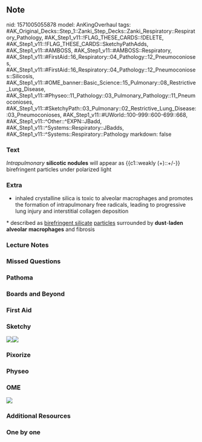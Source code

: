 ## Note
nid: 1571005055878
model: AnKingOverhaul
tags: #AK_Original_Decks::Step_1::Zanki_Step_Decks::Zanki_Respiratory::Respiratory_Pathology, #AK_Step1_v11::!FLAG_THESE_CARDS::!DELETE, #AK_Step1_v11::!FLAG_THESE_CARDS::SketchyPathAdds, #AK_Step1_v11::#AMBOSS, #AK_Step1_v11::#AMBOSS::Respiratory, #AK_Step1_v11::#FirstAid::16_Respiratory::04_Pathology::12_Pneumoconioses, #AK_Step1_v11::#FirstAid::16_Respiratory::04_Pathology::12_Pneumoconioses::Silicosis, #AK_Step1_v11::#OME_banner::Basic_Science::15_Pulmonary::08_Restrictive_Lung_Disease, #AK_Step1_v11::#Physeo::11_Pathology::03_Pulmonary_Pathology::11_Pneumoconioses, #AK_Step1_v11::#SketchyPath::03_Pulmonary::02_Restrictive_Lung_Disease::03_Pneumoconioses, #AK_Step1_v11::#UWorld::100-999::600-699::668, #AK_Step1_v11::^Other::^EXPN::JBadd, #AK_Step1_v11::^Systems::Respiratory::JBadds, #AK_Step1_v11::^Systems::Respiratory::Pathology
markdown: false

### Text
<div>
  <i>Intrapulmonary</i> <b>silicotic nodules</b> will appear as
  {{c1::weakly (+)::+/-}} birefringent particles under polarized
  light
</div>

### Extra
* inhaled crystalline silica is toxic to alveolar macrophages and
promotes the formation of intrapulmonary free radicals, leading to
progressive lung injury and interstitial collagen deposition
<div>
  * described as <u>birefringent silicate</u> <u>particles</u>
  surrounded by <b>dust</b>-<b>laden</b> <b>alveolar</b>
  <b>macrophages</b> and fibrosis
</div>

### Lecture Notes


### Missed Questions


### Pathoma


### Boards and Beyond


### First Aid


### Sketchy
<img src=
"birefrigent%20silicotic%20nodules_1566160514431.jpg"><img src=
"Zoverall%20picture%20(14)_1566160514431.jpg">

### Pixorize


### Physeo


### OME
<div class="ome-widget">
  <a href=
  "https://onlinemeded.org/spa/pulmonary/restrictive-lung-disease/acquire?ref=anki">
  <img src="_OME_AnkiFlashcards_Lesson_5.png"></a>
</div>

### Additional Resources


### One by one

